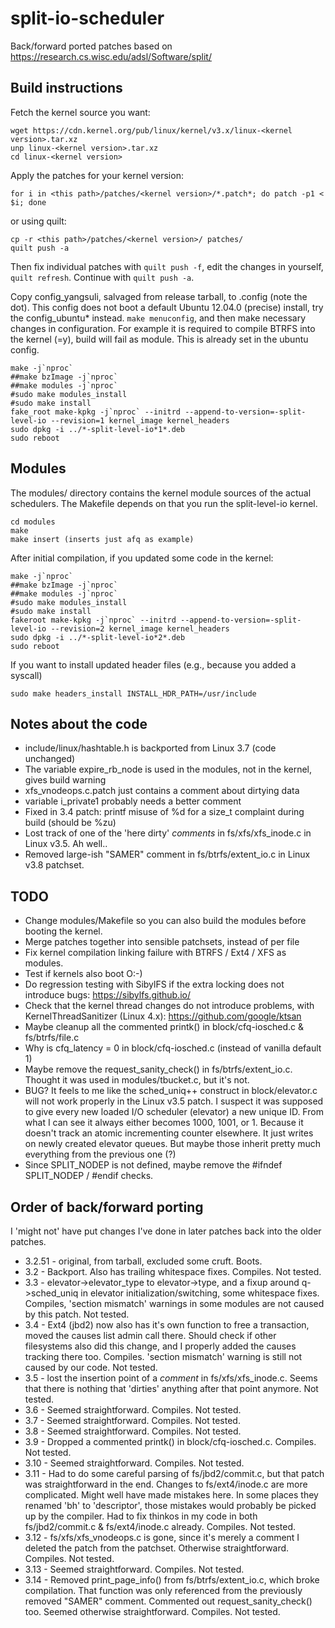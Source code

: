 # split-io-scheduler
Back/forward ported patches based on https://research.cs.wisc.edu/adsl/Software/split/

## Build instructions

Fetch the kernel source you want:

```
wget https://cdn.kernel.org/pub/linux/kernel/v3.x/linux-<kernel version>.tar.xz
unp linux-<kernel version>.tar.xz
cd linux-<kernel version>
```

Apply the patches for your kernel version:

```
for i in <this path>/patches/<kernel version>/*.patch*; do patch -p1 < $i; done
```

or using quilt:

```
cp -r <this path>/patches/<kernel version>/ patches/
quilt push -a
```

Then fix individual patches with `quilt push -f`, edit the changes in yourself, `quilt refresh`. Continue with `quilt push -a`.

Copy config_yangsuli, salvaged from release tarball, to .config (note the dot). This config does not boot a default Ubuntu 12.04.0 (precise) install, try the config_ubuntu* instead.
`make menuconfig`, and then make necessary changes in configuration. For example it is required to compile BTRFS into the kernel (=y), build will fail as module. This is already set in the ubuntu config.

```
make -j`nproc`
##make bzImage -j`nproc`
##make modules -j`nproc`
#sudo make modules_install
#sudo make install
fake_root make-kpkg -j`nproc` --initrd --append-to-version=-split-level-io --revision=1 kernel_image kernel_headers
sudo dpkg -i ../*-split-level-io*1*.deb
sudo reboot
```

## Modules
The modules/ directory contains the kernel module sources of the actual schedulers. The Makefile depends on that you run the split-level-io kernel. 

```
cd modules
make
make insert (inserts just afq as example)
```

After initial compilation, if you updated some code in the kernel:

```
make -j`nproc`
##make bzImage -j`nproc`
##make modules -j`nproc`
#sudo make modules_install
#sudo make install
fakeroot make-kpkg -j`nproc` --initrd --append-to-version=-split-level-io --revision=2 kernel_image kernel_headers
sudo dpkg -i ../*-split-level-io*2*.deb
sudo reboot
```

If you want to install updated header files (e.g., because you added a syscall)
```
sudo make headers_install INSTALL_HDR_PATH=/usr/include
```

## Notes about the code

* include/linux/hashtable.h is backported from Linux 3.7 (code unchanged)
* The variable expire_rb_node is used in the modules, not in the kernel, gives build warning
* xfs_vnodeops.c.patch just contains a comment about dirtying data
* variable i_private1 probably needs a better comment
* Fixed in 3.4 patch: printf misuse of %d for a size_t complaint during build (should be %zu)
* Lost track of one of the 'here dirty' *comments* in fs/xfs/xfs_inode.c in Linux v3.5. Ah well..
* Removed large-ish "SAMER" comment in fs/btrfs/extent_io.c in Linux v3.8 patchset.


## TODO

* Change modules/Makefile so you can also build the modules before booting the kernel.
* Merge patches together into sensible patchsets, instead of per file
* Fix kernel compilation linking failure with BTRFS / Ext4 / XFS as modules.
* Test if kernels also boot O:-)
* Do regression testing with SibylFS if the extra locking does not introduce bugs: https://sibylfs.github.io/
* Check that the kernel thread changes do not introduce problems, with KernelThreadSanitizer (Linux 4.x): https://github.com/google/ktsan
* Maybe cleanup all the commented printk() in block/cfq-iosched.c & fs/btrfs/file.c
* Why is cfq_latency = 0 in block/cfq-iosched.c (instead of vanilla default 1)
* Maybe remove the request_sanity_check() in fs/btrfs/extent_io.c. Thought it was used in modules/tbucket.c, but it's not.
* BUG? It feels to me like the sched_uniq++ construct in block/elevator.c will not work properly in the Linux v3.5 patch. I suspect it was supposed to give every new loaded I/O scheduler (elevator) a new unique ID. From what I can see it always either becomes 1000, 1001, or 1. Because it doesn't track an atomic incrementing counter elsewhere. It just writes on newly created elevator queues. But maybe those inherit pretty much everything from the previous one (?)
* Since SPLIT_NODEP is not defined, maybe remove the #ifndef SPLIT_NODEP / #endif checks.

## Order of back/forward porting

I 'might not' have put changes I've done in later patches back into the older patches.

* 3.2.51 - original, from tarball, excluded some cruft. Boots.
* 3.2 - Backport. Also has trailing whitespace fixes. Compiles. Not tested.
* 3.3 - elevator->elevator_type to elevator->type, and a fixup around q->sched_uniq in elevator initialization/switching, some whitespace fixes. Compiles, 'section mismatch' warnings in some modules are not caused by this patch. Not tested.
* 3.4 - Ext4 (jbd2) now also has it's own function to free a transaction, moved the causes list admin call there. Should check if other filesystems also did this change, and I properly added the causes tracking there too. Compiles. 'section mismatch' warning is still not caused by our code. Not tested.
* 3.5 - lost the insertion point of a *comment* in fs/xfs/xfs_inode.c. Seems that there is nothing that 'dirties' anything after that point anymore. Not tested.
* 3.6 - Seemed straightforward. Compiles. Not tested.
* 3.7 - Seemed straightforward. Compiles. Not tested.
* 3.8 - Seemed straightforward. Compiles. Not tested.
* 3.9 - Dropped a commented printk() in block/cfq-iosched.c. Compiles. Not tested.
* 3.10 - Seemed straightforward. Compiles. Not tested.
* 3.11 - Had to do some careful parsing of fs/jbd2/commit.c, but that patch was straightforward in the end. Changes to fs/ext4/inode.c are more complicated. Might well have made mistakes here. In some places they renamed 'bh' to 'descriptor', those mistakes would probably be picked up by the compiler. Had to fix thinkos in my code in both fs/jbd2/commit.c & fs/ext4/inode.c already. Compiles. Not tested.
* 3.12 - fs/xfs/xfs_vnodeops.c is gone, since it's merely a comment I deleted the patch from the patchset. Otherwise straightforward. Compiles. Not tested.
* 3.13 - Seemed straightforward. Compiles. Not tested.
* 3.14 - Removed print_page_info() from fs/btrfs/extent_io.c, which broke compilation. That function was only referenced from the previously removed "SAMER" comment. Commented out request_sanity_check() too. Seemed otherwise straightforward.  Compiles. Not tested.